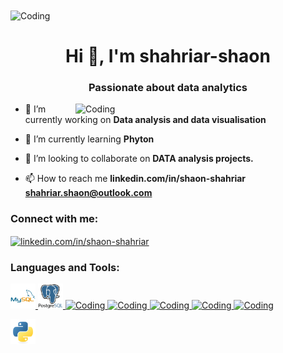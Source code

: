 
<img align="center" alt="Coding"  height="300"  width="1000" src="https://code.visualstudio.com/assets/docs/languages/tsql/execute.gif">

<h1 align="center">Hi 👋, I'm shahriar-shaon</h1>
<h3 align="center"> Passionate about data analytics</h3>

<img align="right" alt="Coding" width="400" src="https://media.tenor.com/2uyENRmiUt0AAAAC/coding.gif">


- 🔭 I’m currently working on **Data analysis and data visualisation**

- 🌱 I’m currently learning **Phyton**

- 👯 I’m looking to collaborate on **DATA analysis projects.**

- 📫 How to reach me **linkedin.com/in/shaon-shahriar** **shahriar.shaon@outlook.com**

<h3 align="left">Connect with me:</h3>
<p align="left">
<a href="https://linkedin.com/in/linkedin.com/in/shaon-shahriar" target="blank"><img align="center" src="https://raw.githubusercontent.com/rahuldkjain/github-profile-readme-generator/master/src/images/icons/Social/linked-in-alt.svg" alt="linkedin.com/in/shaon-shahriar" height="30" width="40" /></a>
</p>

<h3 align="left">Languages and Tools:</h3>
<p align="left"> <a href="https://www.mysql.com/" target="_blank" rel="noreferrer"> <img src="https://raw.githubusercontent.com/devicons/devicon/master/icons/mysql/mysql-original-wordmark.svg" alt="mysql" width="40" height="40"/> </a> <a href="https://www.postgresql.org" target="_blank" rel="noreferrer"> <img src="https://raw.githubusercontent.com/devicons/devicon/master/icons/postgresql/postgresql-original-wordmark.svg" alt="postgresql" width="40" height="40"/> 


 <img alt="Coding"  height="40"  width="40" src="https://analyticstraininghub.com/wp-content/uploads/2020/10/icon-tableau.png">

 <img alt="Coding"  height="40"  width="40" src="https://d1tlzifd8jdoy4.cloudfront.net/wp-content/uploads/2020/12/powerbi_icatch_icon-960x473.jpg">
  <img alt="Coding"height="40"width="40"src="https://upload.wikimedia.org/wikipedia/commons/thumb/3/34/Microsoft_Office_Excel_%282019%E2%80%93present%29.svg/826px-Microsoft_Office_Excel_%282019%E2%80%93present%29.svg.png">

<img alt="Coding"  height="40"  width="40" src="https://images-wixmp-ed30a86b8c4ca887773594c2.wixmp.com/i/e7981d38-6ee3-496d-a6c0-8710745bdbfc/dedcluh-7e68983a-2abf-4342-924c-ae3e2f8ff5b6.png">
 <img alt="Coding"  height="40"  width="40" src="https://cdn-icons-png.flaticon.com/512/7377/7377994.png">

</a> <a href="https://www.python.org" target="_blank" rel="noreferrer"> <img src="https://raw.githubusercontent.com/devicons/devicon/master/icons/python/python-original.svg" alt="python" width="40" height="40"/> </a> </p>
